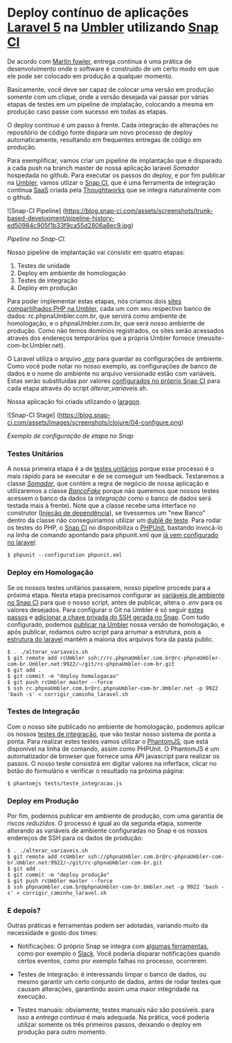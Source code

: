 # Deploy contínuo de aplicações [Laravel 5](http://laravel.com/) na [Umbler](https://www.Umbler.com) utilizando [Snap CI](https://snap-ci.com)

De acordo com [Martin fowler](http://martinfowler.com/bliki/ContinuousDelivery.html), entrega contínua é uma prática de desenvolvimento onde o software é construído de um certo modo em que ele pode ser colocado em produção a qualquer momento.

Basicamente, você deve ser capaz de colocar uma versão em produção somente com um clique, onde a versão desejada vai passar por várias etapas de testes em um pipeline de implatação, colocando a mesma em produção caso passe com sucesso em todas as etapas.

O deploy contínuo é um passo à frente. Cada integração de alterações no repositório de código fonte dispara um novo processo de deploy automaticamente, resultando em frequentes entregas de código em produção.

Para exemplificar, vamos criar um pipeline de implantação que é disparado a cada push na branch master de nossa aplicação laravel *Somador* hospedada no github. Para executar os passos do deploy, e por fim publicar na [Umbler](https://www.Umbler.com), vamos utlizar o [Snap CI](https:/https://snap-ci.com), que é uma ferramenta de integração contínua [SaaS](https://en.wikipedia.org/wiki/Software_as_a_service) criada pela [Thoughtworks](https://www.thoughtworks.com/) que se integra naturalmente com o github.

![Snap-CI Pipeline]
(https://blog.snap-ci.com/assets/screenshots/trunk-based-development/pipeline-history-ed50984c905f1b33f9ca55d2806a8ec9.jpg)

*Pipeline no Snap-CI.*

Nosso pipeline de implantação vai consistir em quatro etapas:

1. Testes de unidade
2. Deploy em ambiente de homologação
3. Testes de integração
4. Deploy em produção

Para poder implementar estas etapas, nós criamos dois [sites compartilhados PHP na Umbler](https://www.Umbler.com/br/hospedagem-de-sites), cada um com seu respectivo banco de dados: rc.phpnaUmbler.com.br, que servirá como ambiente de homologação, e o phpnaUmbler.com.br, que será nosso ambiente de produção. Como não temos domínios registrados, os sites serão acessados através dos endereços temporários que a própria Umbler fornece (meusite-com-br.Umbler.net).

O Laravel utiliza o arquivo *[.env](https://github.com/hebermattos/somador/blob/master/.env)* para guardar as configurações de ambiente. Como você pode notar no nosso exemplo, as configurações de banco de dados e o nome do ambiente no arquivo versionado estão com variáveis. Estas serão substituidas por valores [configurados no próprio Snap CI](https://docs.snap-ci.com/pipeline/) para cada etapa através do script *alterar_variaveis.sh*.

Nossa aplicação foi criada utlizando o [laragon](http://laragon.org/).

![Snap-CI Stage]
(https://blog.snap-ci.com/assets/images/screenshots/clojure/04-configure.png)

*Exemplo de configuração de etapa no Snap*

### Testes Unitários

A nossa primeira etapa é a de [testes unitários](https://pt.wikipedia.org/wiki/Teste_de_unidade) porque esse processo é o mais rápido para se executar e de se conseguir um feedback. Testaremos a classe *[Somador](https://github.com/hebermattos/somador/blob/master/app/Src/Somador.php)*, que contém a regra de negócio de nossa aplicação e utilizaremos a classe *[BancoFake](https://github.com/hebermattos/somador/blob/master/app/Src/BancoFake.php)* porque não queremos que nossos testes acessem o banco da dados (a *integração* como o banco de dados será testada mais à frente). Note que a classe recebe uma interface no construtor ([Injeção de dependência](https://pt.wikipedia.org/wiki/Inje%C3%A7%C3%A3o_de_depend%C3%AAncia)), se tivessemos um "new Banco" dentro da classe não conseguiriamos utilizar um [dublê de teste](http://martinfowler.com/articles/mocksArentStubs.html#TheDifferenceBetweenMocksAndStubs). Para rodar os testes do PHP, o [Snap CI](https:/https://snap-ci.com) no disponibiliza o [PHPUnit](https://phpunit.de/), bastando invocá-lo na linha de comando apontando para phpunit.xml que [já vem configurado no laravel](http://laravel.com/docs/5.1/testing):

``` 
$ phpunit --configuration phpunit.xml
``` 

### Deploy em Homologação

Se os nossos testes unitários passarem, nosso pipeline procede para a próxima etapa. Nesta etapa precisamos configurar as [variáveis de ambiente no Snap CI](https://docs.snap-ci.com/pipeline/)
para que o nosso script, antes de publicar, altera o *.env* para os valores desejados. Para configurar o Git na Umbler é só seguir [estes passos](http://help.Umbler.com/hc/pt-br/articles/205713329-Configurando-e-acessando-Git) e [adicionar a chave privada do SSH gerada no Snap](https://docs.snap-ci.com/getting-started/ssh-keys/). Com tudo configurado, podemos [publicar na Umbler](http://help.Umbler.com/hc/pt-br/articles/205713329-Configurando-e-acessando-Git) nossa versão de homologação, e após publicar, rodamos outro script para arrumar a estrutura, pois a [estrutura do laravel](http://laravel.com/docs/master/structure) mantém a maioria dos arquivos fora da pasta public.

``` 
$ . ./alterar_variaveis.sh
$ git remote add rcUmbler ssh://rc.phpnaUmbler.com.br@rc-phpnaUmbler-com-br.Umbler.net:9922/~/git/rc-phpnaUmbler-com-br.git
$ git add .
$ git commit -m "deploy homologacao"
$ git push rcUmbler master --force
$ ssh rc.phpnaUmbler.com.br@rc.phpnaUmbler-com-br.Umbler.net -p 9922 'bash -s' < corrigir_caminho_laravel.sh
``` 

### Testes de Integração

Com o nosso site publicado no ambiente de homologação, podemos aplicar os nossos [testes de integração](https://pt.wikipedia.org/wiki/Teste_de_integra%C3%A7%C3%A3o), que vão testar nosso sistema de ponta a ponta. Para realizar estes testes vamos utilizar o [PhantomJS](http://phantomjs.org/), que está disponível na linha de comando, assim como PHPUnit. O PhantomJS é um automatizador de browser que fornece uma API javascript para realizar os passos. O nosso teste consistirá em digitar valores na inferface, clicar no botão do formulário e verificar o resultado na próxima página:

``` 
$ phantomjs tests/teste_integracao.js
``` 

### Deploy em Produção

Por fim, podemos publicar em ambiente de produção, com uma garantia de riscos *reduzidos*. O processo é igual ao da segunda etapa, somente alterando as variáveis de ambiente configuradas no Snap e os nossos endereços de SSH para os dados de produção:

``` 
$ . ./alterar_variaveis.sh
$ git remote add rcUmbler ssh://phpnaUmbler.com.br@rc-phpnaUmbler-com-br.Umbler.net:9922/~/git/rc-phpnaUmbler-com-br.git
$ git add .
$ git commit -m "deploy produção"
$ git push rcUmbler master --force
$ ssh phpnaUmbler.com.br@phpnaUmbler-com-br.Umbler.net -p 9922 'bash -s' < corrigir_caminho_laravel.sh
``` 

### E depois?

Outras práticas e ferramentas podem ser adotadas, variando muito da necessidade e gosto dos times:

- Notificações: O próprio Snap se integra com [algumas ferramentas](https://docs.snap-ci.com/notifications/), como por exemplo o [Slack](https://slack.com/). Você poderia disparar notificações quando certos eventos, como por exemplo falhas no processo, ocorrerem.

- Testes de integração: é interessando limpar o banco de dados, ou mesmo garantir um certo conjunto de dados, antes de rodar testes que causam alterações, garantindo assim uma maior integridade na execução.

- Testes manuais: obviamente, testes manuais não são possíveis. para isso a *entrega contínua* é mais adequada. Na prática, você poderia utilizar somente os três primeiros passos, deixando o deploy em produção para outro momento.
